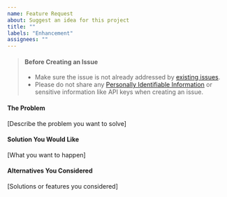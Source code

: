 ```yaml
---
name: Feature Request
about: Suggest an idea for this project
title: ""
labels: "Enhancement"
assignees: ""
---
```


> #### Before Creating an Issue
>
> - Make sure the issue is not already addressed by [existing issues](https://github.com/twilio/twilio-verify-sna-ios/issues).
> - Please do not share any
>   [Personally Identifiable Information](https://www.twilio.com/docs/glossary/what-is-personally-identifiable-information-pii) or sensitive information like API keys when creating an issue.

#### The Problem

[Describe the problem you want to solve]

#### Solution You Would Like

[What you want to happen]

#### Alternatives You Considered

[Solutions or features you considered]

